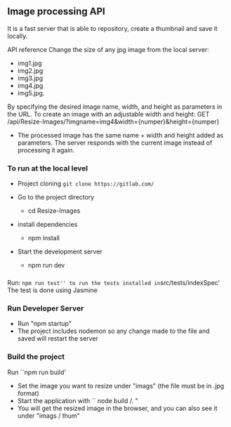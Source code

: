 ## Image processing API
It is a fast server that is able to repository, create a thumbnail and save it locally.

API reference
Change the size of any jpg image from the local server:
- img1.jpg
- img2.jpg
- img3.jpg
- img4.jpg
- img5.jpg.

By specifying the desired image name, width, and height as parameters in the URL.
To create an image with an adjustable width and height:
  GET /api/Resize-Images/?imgname=img4&width={numper}&height={numper}

- The processed image has the same name + width and height added as parameters.
The server responds with the current image instead of processing it again.

### To run at the local level
- Project cloning
  `` git clone https://gitlab.com/ ``

- Go to the project directory

    - cd Resize-Images

- install dependencies
  - npm install
- Start the development server
  - npm run dev
### 
Run: 
 `` npm run test''
  to run the tests installed in ``src/tests/indexSpec'
The test is done using Jasmine

### Run Developer Server
- Run "npm startup"
- The project includes nodemon so any change made to the file and saved will restart the server

### Build the project
Run ``npm run build'
- Set the image you want to resize under "imags" (the file must be in .jpg format)
- Start the application with `` node build /. "
- You will get the resized image in the browser, and you can also see it under "imags / thum"